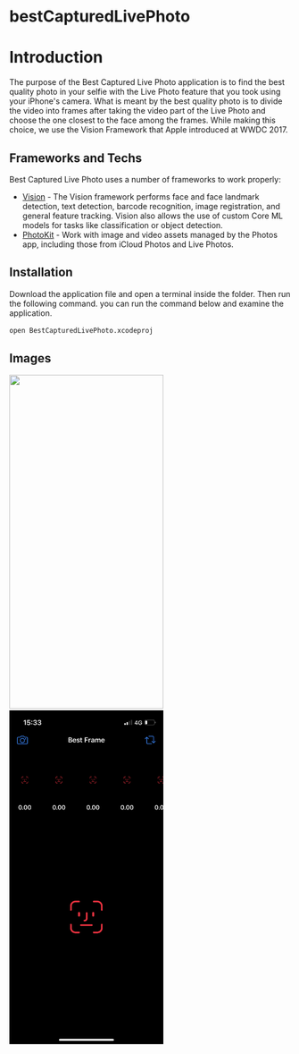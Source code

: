# bestCapturedLivePhoto

# Introduction


The purpose of the Best Captured Live Photo application is to find the best quality photo in your selfie with the Live Photo feature that you took using your iPhone's camera. What is meant by the best quality photo is to divide the video into frames after taking the video part of the Live Photo and choose the one closest to the face among the frames. While making this choice, we use the Vision Framework that Apple introduced at WWDC 2017.


## Frameworks and Techs

Best Captured Live Photo uses a number of frameworks to work properly:

- [Vision] - The Vision framework performs face and face landmark detection, text detection, barcode recognition, image registration, and general feature tracking. Vision also allows the use of custom Core ML models for tasks like classification or object detection.
- [PhotoKit] - Work with image and video assets managed by the Photos app, including those from iCloud Photos and Live Photos.


## Installation

Download the application file and open a terminal inside the folder. Then run the following command.
you can run the command below and examine the application.

```sh
open BestCapturedLivePhoto.xcodeproj
```

## Images

<img src="https://github.com/furkanerdogan1/photosRe/blob/main/IMG_5104.PNGhttps://github.com/OrionInnovationTRTech/bestCapturedLivePhoto/blob/main/ScreenShots/IMG_5105.PNG" width="276" height="597" />  <img src="https://github.com/OrionInnovationTRTech/bestCapturedLivePhoto/blob/main/ScreenShots/IMG_5105.PNG" width="276" height="597" />




   [Vision]: <https://developer.apple.com/documentation/vision>
   [PhotoKit]: <https://developer.apple.com/documentation/photokit>

